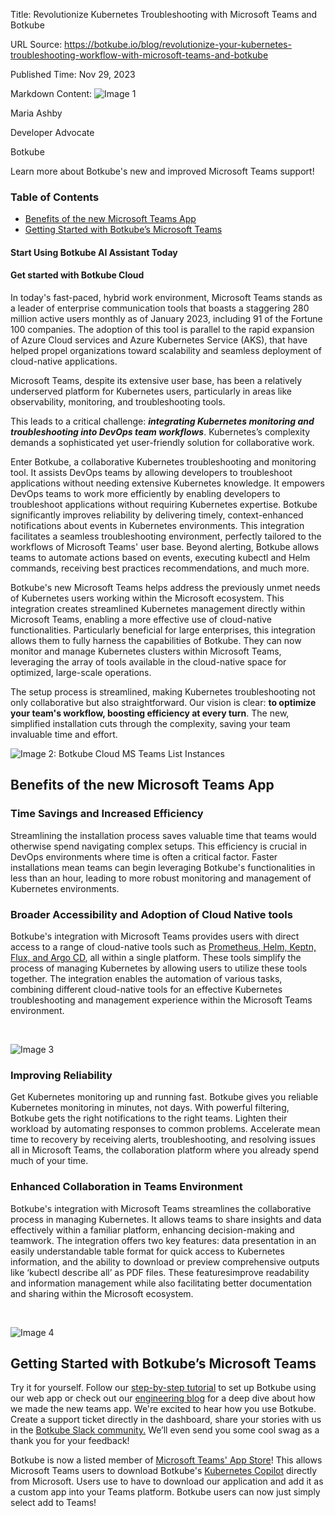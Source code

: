 Title: Revolutionize Kubernetes Troubleshooting with Microsoft Teams and Botkube

URL Source: https://botkube.io/blog/revolutionize-your-kubernetes-troubleshooting-workflow-with-microsoft-teams-and-botkube

Published Time: Nov 29, 2023

Markdown Content:
![Image 1](https://assets-global.website-files.com/634fabb21508d6c9db9bc46f/6408ed63e5b48fed17e54625_SE6Pjp9PW9TaOwePHJXRaxaLQgYdT2HX_5PYASmvIx8.jpeg)

Maria Ashby

Developer Advocate

Botkube

Learn more about Botkube's new and improved Microsoft Teams support!

### Table of Contents

*   [Benefits of the new Microsoft Teams App](#benefits-of-the-new-microsoft-teams-app-)
*   [Getting Started with Botkube’s Microsoft Teams](#getting-started-with-botkube-s-microsoft-teams)

#### Start Using Botkube AI Assistant Today

#### Get started with Botkube Cloud

In today's fast-paced, hybrid work environment, Microsoft Teams stands as a leader of enterprise communication tools that boasts a staggering 280 million active users monthly as of January 2023, including 91 of the Fortune 100 companies. The adoption of this tool is parallel to the rapid expansion of Azure Cloud services and Azure Kubernetes Service (AKS), that have helped propel organizations toward scalability and seamless deployment of cloud-native applications.

Microsoft Teams, despite its extensive user base, has been a relatively underserved platform for Kubernetes users, particularly in areas like observability, monitoring, and troubleshooting tools.

This leads to a critical challenge: **_integrating Kubernetes monitoring and troubleshooting into DevOps team workflows_**. Kubernetes’s complexity demands a sophisticated yet user-friendly solution for collaborative work.

Enter Botkube, a collaborative Kubernetes troubleshooting and monitoring tool. It assists DevOps teams by allowing developers to troubleshoot applications without needing extensive Kubernetes knowledge. It empowers DevOps teams to work more efficiently by enabling developers to troubleshoot applications without requiring Kubernetes expertise. Botkube significantly improves reliability by delivering timely, context-enhanced notifications about events in Kubernetes environments. This integration facilitates a seamless troubleshooting environment, perfectly tailored to the workflows of Microsoft Teams' user base. Beyond alerting, Botkube allows teams to automate actions based on events, executing kubectl and Helm commands, receiving best practices recommendations, and much more.

Botkube's new Microsoft Teams helps address the previously unmet needs of Kubernetes users working within the Microsoft ecosystem. This integration creates streamlined Kubernetes management directly within Microsoft Teams, enabling a more effective use of cloud-native functionalities. Particularly beneficial for large enterprises, this integration allows them to fully harness the capabilities of Botkube. They can now monitor and manage Kubernetes clusters within Microsoft Teams, leveraging the array of tools available in the cloud-native space for optimized, large-scale operations.

The setup process is streamlined, making Kubernetes troubleshooting not only collaborative but also straightforward. Our vision is clear: **to optimize your team's workflow, boosting efficiency at every turn**. The new, simplified installation cuts through the complexity, saving your team invaluable time and effort.

![Image 2: Botkube Cloud MS Teams List Instances](https://assets-global.website-files.com/634fabb21508d6c9db9bc46f/656a220f7060426086a6dbd9_cloud_teams_list_instances-0079ca8c5f306a230342b447ef8f31cb.png)

Benefits of the new Microsoft Teams App
---------------------------------------

### Time Savings and Increased Efficiency

Streamlining the installation process saves valuable time that teams would otherwise spend navigating complex setups. This efficiency is crucial in DevOps environments where time is often a critical factor. Faster installations mean teams can begin leveraging Botkube's functionalities in less than an hour, leading to more robust monitoring and management of Kubernetes environments.

### Broader Accessibility and Adoption of Cloud Native tools

Botkube's integration with Microsoft Teams provides users with direct access to a range of cloud-native tools such as [Prometheus, Helm, Keptn, Flux, and Argo CD](http://botkube.io/integrations), all within a single platform. These tools simplify the process of managing Kubernetes by allowing users to utilize these tools together. The integration enables the automation of various tasks, combining different cloud-native tools for an effective Kubernetes troubleshooting and management experience within the Microsoft Teams environment.

‍

![Image 3](https://assets-global.website-files.com/634fabb21508d6c9db9bc46f/6567879667dde77a83a5861b_p-Naa0ZdnovPq_SSVldIS1NhIah6tTIxeofzBX1tOEUJL7dmMubUhdobLqieWsTnIDdatibAbRqNC7dkwN_xYIje3QqjqgDWHO49bMbAkwBIyCtTM2h5gAbhBVBh1OJavuANnxvvOxS4Z5l_OLumnzI.png)

### Improving Reliability

Get Kubernetes monitoring up and running fast. Botkube gives you reliable Kubernetes monitoring in minutes, not days. With powerful filtering, Botkube gets the right notifications to the right teams. Lighten their workload by automating responses to common problems. Accelerate mean time to recovery by receiving alerts, troubleshooting, and resolving issues all in Microsoft Teams, the collaboration platform where you already spend much of your time.

### Enhanced Collaboration in Teams Environment

Botkube's integration with Microsoft Teams streamlines the collaborative process in managing Kubernetes. It allows teams to share insights and data effectively within a familiar platform, enhancing decision-making and teamwork. The integration offers two key features: data presentation in an easily understandable table format for quick access to Kubernetes information, and the ability to download or preview comprehensive outputs like ‘kubectl describe all’ as PDF files. These featuresimprove readability and information management while also facilitating better documentation and sharing within the Microsoft ecosystem.

‍

![Image 4](https://assets-global.website-files.com/634fabb21508d6c9db9bc46f/65678794b1beb119ed7c14c8_t7Oj6aNKqMZhSXW1SgyrrWxobf3im5J0ypr0E0_DuJfBxrGmbemFqH02ZCBWIhQiDoPKnmR_UR5VeMNUrf4Fgcn89JSWMLkWZgBBDvR7_iEZ-_UDxC0gvdTlFWpJgeH4Z2ffYMywev5vyMhP3xIkMPg.png)

Getting Started with Botkube’s Microsoft Teams
----------------------------------------------

Try it for yourself. Follow our [step-by-step tutorial](https://botkube.io/blog/maximize-your-devops-teams-efficiency-with-botkube-and-microsoft-teams) to set up Botkube using our web app or check out our [engineering blog](https://botkube.io/blog/microsoft-teams-integration-for-botkube-a-technical-journey) for a deep dive about how we made the new teams app. We're excited to hear how you use Botkube. Create a support ticket directly in the dashboard, share your stories with us in the [Botkube Slack community.](https://join.botkube.io/) We’ll even send you some cool swag as a thank you for your feedback!

Botkube is now a listed member of [Microsoft Teams' App Store](https://appsource.microsoft.com/en-us/product/office/WA200006966?exp=ubp8&tab=Overview)! This allows Microsoft Teams users to download Botkube's [Kubernetes Copilot](https://botkube.io/learn/kubernetes-copilot) directly from Microsoft. Users use to have to download our application and add it as a custom app into your Teams platform. Botkube users can now just simply select add to Teams!
